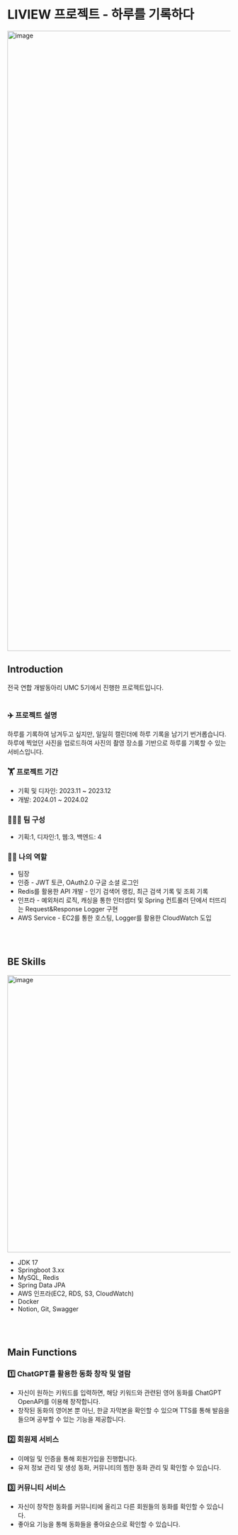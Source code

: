 # LIVIEW 프로젝트 - 하루를 기록하다
<img width="1400" alt="image" src="https://github.com/BokDoong/liview-server/assets/102129660/355ce592-3c52-4eb7-aac2-4636c2d0749d">


## Introduction
전국 연합 개발동아리 UMC 5기에서 진행한 프로젝트입니다.
<br/><br/>

### ✈️ 프로젝트 설명
하루를 기록하여 남겨두고 싶지만, 일일히 캘린더에 하루 기록을 남기기 번거롭습니다.<br/>
하루에 찍었던 사진을 업로드하여 사진의 촬영 장소를 기반으로 하루를 기록할 수 있는 서비스입니다.

### 🏋️ 프로젝트 기간
* 기획 및 디자인: 2023.11 ~ 2023.12
* 개발: 2024.01 ~ 2024.02

### 🧑‍🤝‍🧑 팀 구성
* 기획:1, 디자인:1, 웹:3, 백엔드: 4

### 🧑‍💻 나의 역할
* 팀장
* 인증 - JWT 토큰, OAuth2.0 구글 소셜 로그인
* Redis를 활용한 API 개발 - 인기 검색어 랭킹, 최근 검색 기록 및 조회 기록
* 인프라 - 예외처리 로직, 캐싱을 통한 인터셉터 및 Spring 컨트롤러 단에서 터뜨리는 Request&Response Logger 구현
* AWS Service - EC2를 통한 호스팅, Logger를 활용한 CloudWatch 도입

<br/><br/>
## BE Skills
<img width="626" alt="image" src="https://github.com/BokDoong/liview-server/assets/102129660/ed503fc9-d93d-4278-b74f-3c9772fd50a4">

* JDK 17
* Springboot 3.xx
* MySQL, Redis
* Spring Data JPA
* AWS 인프라(EC2, RDS, S3, CloudWatch)
* Docker
* Notion, Git, Swagger

<br/><br/>
## Main Functions
### 1️⃣ ChatGPT를 활용한 동화 창작 및 열람
* 자신이 원하는 키워드를 입력하면, 해당 키워드와 관련된 영어 동화를 ChatGPT OpenAPI를 이용해 창작합니다.
* 창작된 동화의 영어본 뿐 아닌, 한글 자막본을 확인할 수 있으며 TTS를 통해 발음을 들으며 공부할 수 있는 기능을 제공합니다.

### 2️⃣ 회원제 서비스
* 이메일 및 인증을 통해 회원가입을 진행합니다.
* 유저 정보 관리 및 생성 동화, 커뮤니티의 찜한 동화 관리 및 확인할 수 있습니다.

### 3️⃣ 커뮤니티 서비스
* 자신이 창작한 동화를 커뮤니티에 올리고 다른 회원들의 동화를 확인할 수 있습니다.
* 좋아요 기능을 통해 동화들을 좋아요순으로 확인할 수 있습니다.
